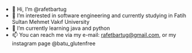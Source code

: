- 👋 Hi, I’m @rafetbartug
- 👀 I’m interested in software engineering and currently studying in Fatih Sultan Mehmet Vakıf University
- 🌱 I’m currently learning java and python
- 📫 You can reach me via my e-mail: rafetbartug@gmail.com, or my instagram page @batu_glutenfree

<!---
rafetbartug/rafetbartug is a ✨ special ✨ repository because its `README.md` (this file) appears on your GitHub profile.
You can click the Preview link to take a look at your changes.
--->
